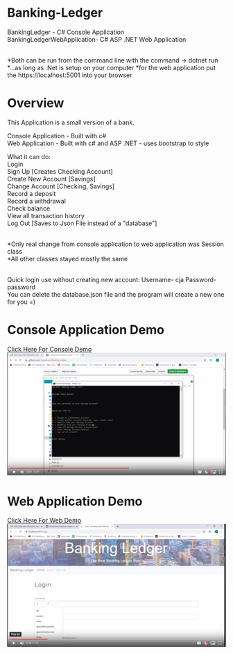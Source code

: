 # Banking-Ledger
BankingLedger - C# Console Application <br>
BankingLedgerWebApplication- C# ASP .NET  Web Application<br><br>

*Both can be run from the command line with the command -> dotnet run<br>
*...as long as .Net is setup on your computer
*for the web application put the https://localhost:5001 into your browser<br> 

# Overview
This Application is a small version of a bank.<br>

Console Application - Built with c#<br>
Web Application - Built with c# and ASP .NET - uses bootstrap to style<br>

What it can do:<br>
    Login<br>
    Sign Up [Creates Checking Account]<br>
    Create New Account [Savings]<br>
    Change Account [Checking, Savings]<br>
    Record a deposit<br>
    Record a withdrawal<br>
    Check balance<br>
    View all transaction history<br>
    Log Out [Saves to Json File instead of a "database"]<br><br>
    
*Only real change from console application to web application was Session class<br>
*All other classes stayed mostly the same<br><br>

Quick login use without creating new account: Username- cja Password- password<br>
You can delete the database.json file and the program will create a new one for you =)<br>

# Console Application Demo

[Click Here For Console Demo<img src="/Images/Banking_Ledger_Console.PNG"></img>](https://drive.google.com/open?id=17YGO9yxMVYqV39vvkoMfh1Ej9H0KOjUg)

# Web Application Demo

[Click Here For Web Demo<img src="/Images/Banking_Ledger_Web.PNG"></img>](https://drive.google.com/open?id=1LFwAQbF64puryaaDs6MbyWY-r8cY3hnL)
